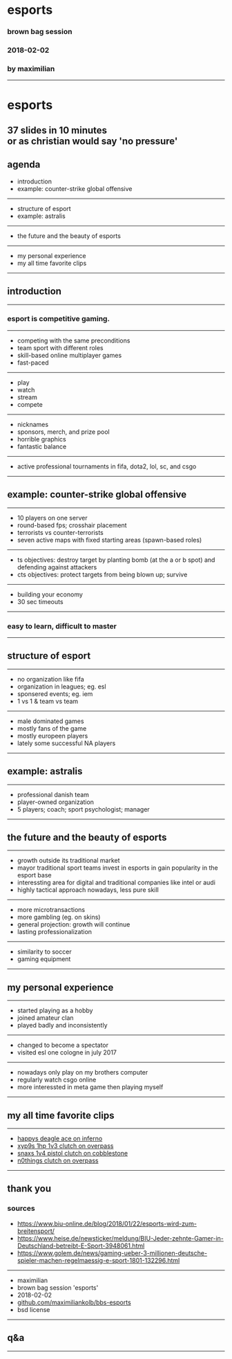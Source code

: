 # esports
###  brown bag session
### 2018-02-02
### by maximilian
---
# esports
37 slides in 10 minutes  
or as christian would say 'no pressure'
---
## agenda
* introduction
* example: counter-strike global offensive
---
* structure of esport
* example: astralis
---
* the future and the beauty of esports
---
* my personal experience
* my all time favorite clips
---
## introduction
---
### esport is competitive gaming.
---
* competing with the same preconditions
* team sport with different roles
* skill-based online multiplayer games
* fast-paced
---
* play
* watch
* stream
* compete
---
* nicknames
* sponsors, merch, and prize pool
* horrible graphics
* fantastic balance
---
* active professional tournaments in fifa, dota2, lol, sc, and csgo
---
## example: counter-strike global offensive
---
* 10 players on one server
* round-based fps; crosshair placement
* terrorists vs counter-terrorists
* seven active maps with fixed starting areas (spawn-based roles)
---
* ts objectives: destroy target by planting bomb (at the a or b spot) and defending against attackers
* cts objectives: protect targets from being blown up; survive
---
* building your economy
* 30 sec timeouts
---
### easy to learn, difficult to master
---
## structure of esport
---
* no organization like fifa
* organization in leagues; eg. esl
* sponsered events; eg. iem
* 1 vs 1 & team vs team
---
* male dominated games
* mostly fans of the game
* mostly europeen players
* lately some successful NA players
---
## example: astralis
---
* professional danish team
* player-owned organization
* 5 players; coach; sport psychologist; manager
---
## the future and the beauty of esports
---
* growth outside its traditional market
* mayor traditional sport teams invest in esports in gain popularity in the esport base
* interessting area for digital and traditional companies like intel or audi
* highly tactical approach nowadays, less pure skill
---
* more microtransactions
* more gambling (eg. on skins)
* general projection: growth will continue
* lasting professionalization
---
* similarity to soccer
* gaming equipment
---
## my personal experience
---
* started playing as a hobby
* joined amateur clan
* played badly and inconsistently
---
* changed to become a spectator
* visited esl one cologne in july 2017
---
* nowadays only play on my brothers computer
* regularly watch csgo online
* more interessted in meta game then playing myself
---
## my all time favorite clips
---
* [happys deagle ace on inferno](https://www.youtube.com/watch?v=dg6TQy6pGfs)
* [xyp9s 1hp 1v3 clutch on overpass](https://www.youtube.com/watch?v=W3-NDAmryUc)
* [snaxs 1v4 pistol clutch on cobblestone](https://www.youtube.com/watch?v=p90AdQBTub4)
* [n0things clutch on overpass](https://www.youtube.com/watch?v=sm-r2VVVc38)
---
thank you
---
### sources
* https://www.biu-online.de/blog/2018/01/22/esports-wird-zum-breitensport/
* https://www.heise.de/newsticker/meldung/BIU-Jeder-zehnte-Gamer-in-Deutschland-betreibt-E-Sport-3948061.html
* https://www.golem.de/news/gaming-ueber-3-millionen-deutsche-spieler-machen-regelmaessig-e-sport-1801-132296.html 
---
* maximilian
* brown bag session 'esports'
* 2018-02-02
* [github.com/maximiliankolb/bbs-esports](https://github.com/maximiliankolb/bbs-esports)
* bsd license
---
## q&a
---
